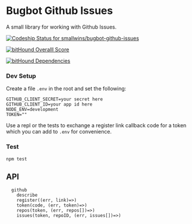 # Bugbot Github Issues

A small library for working with Github Issues.

[ ![Codeship Status for smallwins/bugbot-github-issues](https://codeship.com/projects/c97b1f00-75fe-0133-56d0-4e2d2a189916/status?branch=master)](https://codeship.com/projects/118081)

[![bitHound Overalll Score](https://www.bithound.io/github/smallwins/bugbot-github-issues/badges/score.svg)](https://www.bithound.io/github/smallwins/bugbot-github-issues)

[![bitHound Dependencies](https://www.bithound.io/github/smallwins/bugbot-github-issues/badges/dependencies.svg)](https://www.bithound.io/github/smallwins/bugbot-github-issues/master/dependencies/npm)

### Dev Setup

Create a file `.env` in the root and set the following:

```
GITHUB_CLIENT_SECRET=your secret here
GITHUB_CLIENT_ID=your app id here
NODE_ENV=development
TOKEN=""
```

Use a repl or the tests to exchange a register link callback code for a token which you can add to `.env` for convenience.

### Test

    npm test


## API

```
  github
    describe
    register((err, link)=>)
    token(code, (err, token)=>)
    repos(token, (err, repos[])=>)
    issues(token, repoID, (err, issues[])=>)
```
